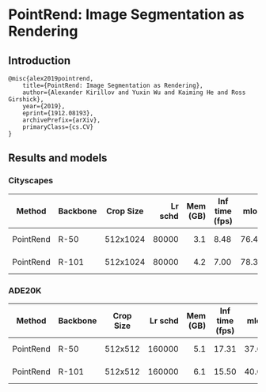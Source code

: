 # PointRend: Image Segmentation as Rendering

## Introduction

```
@misc{alex2019pointrend,
    title={PointRend: Image Segmentation as Rendering},
    author={Alexander Kirillov and Yuxin Wu and Kaiming He and Ross Girshick},
    year={2019},
    eprint={1912.08193},
    archivePrefix={arXiv},
    primaryClass={cs.CV}
}
```

## Results and models

### Cityscapes

|  Method   | Backbone | Crop Size | Lr schd | Mem (GB) | Inf time (fps) | mIoU  | mIoU(ms+flip) |                                                                                                                                                                                              download                                                                                                                                                                                              |
|-----------|----------|-----------|--------:|---------:|----------------|------:|---------------|----------------------------------------------------------------------------------------------------------------------------------------------------------------------------------------------------------------------------------------------------------------------------------------------------------------------------------------------------------------------------------------------------|
| PointRend | R-50     | 512x1024  |   80000 |      3.1 | 8.48           | 76.47 | 78.13         | [model](https://download.openmmlab.com/mmsegmentation/v0.5/point_rend/pointrend_r50_512x1024_80k_cityscapes/pointrend_r50_512x1024_80k_cityscapes_20200711_015821-bb1ff523.pth) &#124; [log](https://download.openmmlab.com/mmsegmentation/v0.5/point_rend/pointrend_r50_512x1024_80k_cityscapes/pointrend_r50_512x1024_80k_cityscapes-20200715_214714.log.json)     |
| PointRend | R-101    | 512x1024  |   80000 |      4.2 | 7.00           | 78.30 | 79.97         | [model](https://download.openmmlab.com/mmsegmentation/v0.5/point_rend/pointrend_r101_512x1024_80k_cityscapes/pointrend_r101_512x1024_80k_cityscapes_20200711_170850-d0ca84be.pth) &#124; [log](https://download.openmmlab.com/mmsegmentation/v0.5/point_rend/pointrend_r101_512x1024_80k_cityscapes/pointrend_r101_512x1024_80k_cityscapes-20200715_214824.log.json) |

### ADE20K

|  Method   | Backbone | Crop Size | Lr schd | Mem (GB) | Inf time (fps) | mIoU  | mIoU(ms+flip) |                                                                                                                                                                                      download                                                                                                                                                                                      |
|-----------|----------|-----------|--------:|---------:|----------------|------:|---------------|------------------------------------------------------------------------------------------------------------------------------------------------------------------------------------------------------------------------------------------------------------------------------------------------------------------------------------------------------------------------------------|
| PointRend | R-50     | 512x512   |  160000 |      5.1 | 17.31          | 37.64 | 39.17         | [model](https://download.openmmlab.com/mmsegmentation/v0.5/point_rend/pointrend_r50_512x512_160k_ade20k/pointrend_r50_512x512_160k_ade20k_20200807_232644-ac3febf2.pth) &#124; [log](https://download.openmmlab.com/mmsegmentation/v0.5/point_rend/pointrend_r50_512x512_160k_ade20k/pointrend_r50_512x512_160k_ade20k-20200807_232644.log.json)     |
| PointRend | R-101    | 512x512   |  160000 |      6.1 | 15.50          | 40.02 | 41.60         | [model](https://download.openmmlab.com/mmsegmentation/v0.5/point_rend/pointrend_r101_512x512_160k_ade20k/pointrend_r101_512x512_160k_ade20k_20200808_030852-8834902a.pth) &#124; [log](https://download.openmmlab.com/mmsegmentation/v0.5/point_rend/pointrend_r101_512x512_160k_ade20k/pointrend_r101_512x512_160k_ade20k-20200808_030852.log.json) |
